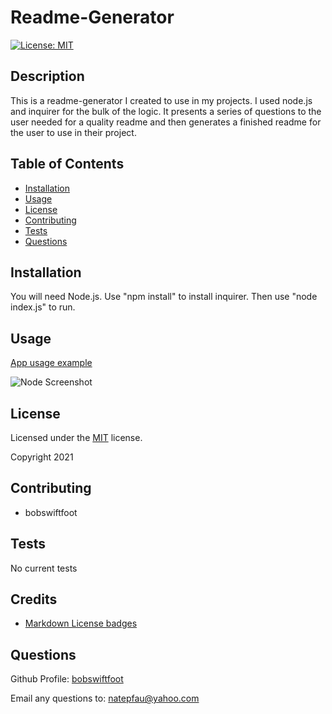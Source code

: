 # Readme-Generator 
  [![License: MIT](https://img.shields.io/badge/License-MIT-yellow.svg)](https://opensource.org/licenses/MIT)

  ## Description
  This is a readme-generator I created to use in my projects. I used node.js and inquirer for the bulk of the logic. It presents a series of questions to the user needed for a quality readme and then generates a finished readme for the user to use in their project. 

  
  ## Table of Contents
  * [Installation](#installation)
  * [Usage](#usage)
  * [License](#license)
  * [Contributing](#contributing)
  * [Tests](#tests)
  * [Questions](#questions)
  

  ## Installation
  You will need Node.js. Use "npm install" to install inquirer. Then use "node index.js" to run.

  ## Usage
  [App usage example]("https://drive.google.com/file/d/1A0BYBOkgapmAb2hi-3_S2uTj3H_CDGw-/view")

  ![Node Screenshot](/assets/screenshots/node-screenshot.png?raw=true)

  
  ## License
  Licensed under the [MIT](https://opensource.org/licenses/MIT) license. 

  Copyright 2021
  
  ## Contributing
  * bobswiftfoot

  ## Tests
  No current tests

  ## Credits
  * [Markdown License badges](https://gist.github.com/lukas-h/2a5d00690736b4c3a7ba)

  ## Questions
  Github Profile: [bobswiftfoot](https://github.com/bobswiftfoot)

  Email any questions to: [natepfau@yahoo.com](mailto:natepfau@yahoo.com)
  